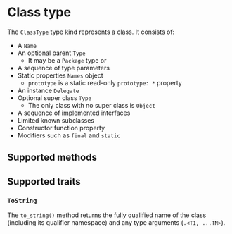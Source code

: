 # Class type

The `ClassType` type kind represents a class. It consists of:

* A `Name`
* An optional parent `Type`
  * It may be a `Package` type or
* A sequence of type parameters
* Static properties `Names` object
  * `prototype` is a static read-only `prototype: *` property
* An instance `Delegate`
* Optional super class `Type`
  * The only class with no super class is `Object`
* A sequence of implemented interfaces
* Limited known subclasses
* Constructor function property
* Modifiers such as `final` and `static`

## Supported methods

## Supported traits

### `ToString`

The `to_string()` method returns the fully qualified name of the class (including its qualifier namespace) and any type arguments (`.<T1, ...TN>`).